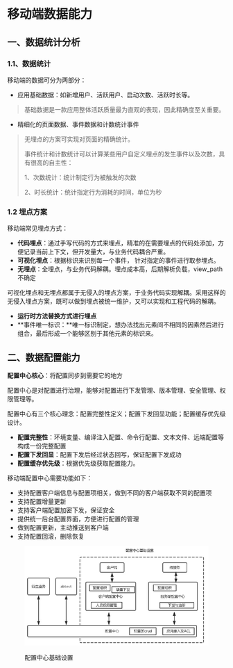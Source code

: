 # 移动端数据能力

## 一、数据统计分析

### 1.1、数据统计

移动端的数据可分为两部分：

* 应用基础数据：如新增用户、活跃用户、启动次数、活跃时长等。

> 基础数据是一款应用整体活跃质量最为直观的表现，因此精确度至关重要。

* 精细化的页面数据、事件数据和计数统计事件

> 无埋点的方案可实现对页面的精确统计。
>
> 事件统计和计数统计可以计算某些用户自定义埋点的发生事件以及次数，具有很高的自主性：
>
> 1、次数统计：统计制定行为被触发的次数
>
> 2、时长统计：统计指定行为消耗的时间，单位为秒



### 1.2 埋点方案

移动端常见埋点方式：

* **代码埋点**：通过手写代码的方式来埋点，精准的在需要埋点的代码处添加，方便记录当前上下文，但开发量大，与业务代码耦合严重。
* **可视化埋点**：根据标识来识别每一个事件， 针对指定的事件进行取参埋点。
* **无埋点**：全埋点，与业务代码解耦。埋点成本高，后期解析负载，view\_path不确定

可视化埋点和无埋点都属于无侵入的埋点方案，于业务代码实现解耦。采用这样的无侵入埋点方案，既可以做到埋点被统一维护，又可以实现和工程代码的解耦。

* **运行时方法替换方式进行埋点**
* **事件唯一标识：**唯一标识制定，想办法找出元素间不相同的因素然后进行组合，最后形成一个能够区别于其他元素的标识来。

## 二、数据配置能力

**配置中心核心**：将配置同步到需要它的地方

配置中心是对配置进行治理，能够对配置进行下发管理、版本管理、安全管理、权限管理等。

配置中心有三个核心理念：配置完整性定义；配置下发回显功能；配置缓存优先级设计。

* **配置完整性**：环境变量、编译注入配置、命令行配置、文本文件、远端配置等构成一份完整配置
* **配置下发回显**：配置下发后经过状态回写，保证配置下发成功
* **配置缓存优先级**：根据优先级获取配置能力。

移动端配置中心需要功能如下：

* 支持配置客户端信息与配置项相关，做到不同的客户端获取不同的配置项
* 支持配置增量更新
* 支持客户端配置加密下发，保证安全
* 提供统一后台配置界面，方便进行配置的管理
* 做到配置更新，主动推送到客户端
* 支持配置回滚，删除恢复

<figure><img src="../.gitbook/assets/image (4).png" alt=""><figcaption><p>配置中心基础设置</p></figcaption></figure>













